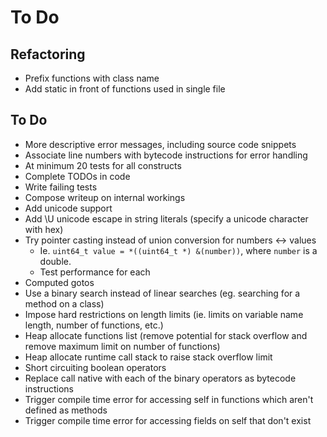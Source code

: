 
To Do
=====


## Refactoring

* Prefix functions with class name
* Add static in front of functions used in single file


## To Do

* More descriptive error messages, including source code snippets
* Associate line numbers with bytecode instructions for error handling
* At minimum 20 tests for all constructs
* Complete TODOs in code
* Write failing tests
* Compose writeup on internal workings
* Add unicode support
* Add \U unicode escape in string literals (specify a unicode character with hex)
* Try pointer casting instead of union conversion for numbers <-> values
	* Ie. `uint64_t value = *((uint64_t *) &(number))`, where `number` is a double.
	* Test performance for each
* Computed gotos
* Use a binary search instead of linear searches (eg. searching for a method on a class)
* Impose hard restrictions on length limits (ie. limits on variable name length, number of functions, etc.)
* Heap allocate functions list (remove potential for stack overflow and remove maximum limit on number of functions)
* Heap allocate runtime call stack to raise stack overflow limit
* Short circuiting boolean operators
* Replace call native with each of the binary operators as bytecode instructions
* Trigger compile time error for accessing self in functions which aren't defined as methods
* Trigger compile time error for accessing fields on self that don't exist
